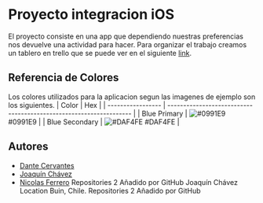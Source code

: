 # Proyecto integracion iOS
El proyecto consiste en una app que dependiendo nuestras preferencias nos devuelve una actividad para hacer.
Para organizar el trabajo creamos un tablero en trello que se puede ver en el siguiente [link](https://trello.com/b/PsmCl5Fj/integrador-ios).
## Referencia de Colores
Los colores utilizados para la aplicacion segun las imagenes de ejemplo son los siguientes.
| Color             | Hex                                                                |
| ----------------- | ------------------------------------------------------------------ |
| Blue Primary | ![#0991E9](https://via.placeholder.com/10/0991E9?text=+) #0991E9 |
| Blue Secondary | ![#DAF4FE](https://via.placeholder.com/10/DAF4FE?text=+) #DAF4FE |
## Autores
- [Dante Cervantes](https://github.com/DanteCervantes)
- [Joaquín Chávez](https://github.com/jqnchvz)
- [Nicolas Ferrero](https://github.com/niferrero)
Repositories
2
Añadido por GitHub
Joaquín Chávez
Location
Buin, Chile.
Repositories
2
Añadido por GitHub
